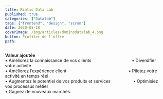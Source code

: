 ```yaml
---
title: Rintio Data Lab
published: true
categories: ["Datalab"]
tags: ["frontend", "design", "scrum"]
date: 2020-08-18
coverImage: /img/articles/dominodatalab_4.png
button: Profiter de l'offre
path:
---
```


**Valeur ajoutée**    
• Améliorez la connaissance de vos clients     &nbsp;&nbsp;&nbsp;&nbsp;&nbsp;&nbsp;&nbsp;&nbsp;&nbsp;&nbsp;&nbsp;&nbsp;&nbsp;&nbsp;&nbsp;&nbsp;&nbsp;&nbsp;&nbsp;&nbsp;&nbsp;&nbsp;&nbsp;&nbsp;&nbsp;&nbsp;&nbsp;&nbsp;&nbsp;&nbsp;&nbsp;&nbsp;  • Diversifier votre activité <br />
• Améliorez l’expérience client     &nbsp;&nbsp;&nbsp;&nbsp;&nbsp;&nbsp;&nbsp;&nbsp;&nbsp;&nbsp;&nbsp;&nbsp;&nbsp;&nbsp;&nbsp;&nbsp;&nbsp;&nbsp;&nbsp;&nbsp;&nbsp;&nbsp;&nbsp;&nbsp;&nbsp;&nbsp;&nbsp;&nbsp;&nbsp;&nbsp;&nbsp;&nbsp;&nbsp;&nbsp;&nbsp;&nbsp;&nbsp;&nbsp;&nbsp;&nbsp;&nbsp;&nbsp;&nbsp;&nbsp;&nbsp;&nbsp;&nbsp;&nbsp;&nbsp;&nbsp;  • Pilotez votre activité en temps réel <br />
• Augmentez le potentiel de vos produits et services     &nbsp;&nbsp;&nbsp;&nbsp;&nbsp;&nbsp;&nbsp;&nbsp;&nbsp;&nbsp;&nbsp;&nbsp;&nbsp;&nbsp;&nbsp;&nbsp;&nbsp;  • Optimisiez vos processus métier <br />
• Gagnez de nouveaux marchés.